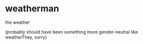# weatherman
the weather  

(probably should have been something more gender-neutral like weatherThey, sorry)
